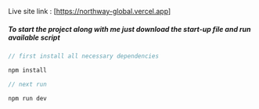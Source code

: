Live site link : [https://northway-global.vercel.app]

##### To start the project along with me just download the start-up file and run available script

```javascript
// first install all necessary dependencies

npm install

// next run

npm run dev

``` 

